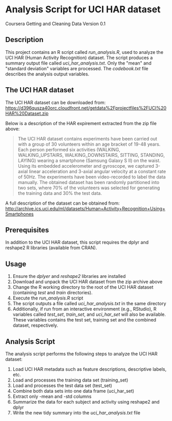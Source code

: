 
Analysis Script for UCI HAR dataset
===================================

Coursera Getting and Cleaning Data
Version 0.1

Description
-----------

This project contains an R script called *run_analysis.R*, used to analyze the UCI HAR (Human Activity Recognition) dataset.  The script produces a summary output file called *uci_har_analysis.txt*.  Only the "mean" and "standard deviation" variables are processed. The *codebook.txt* file describes the analysis output variables.

The UCI HAR dataset
-------------------

The UCI HAR dataset can be downloaded from:
https://d396qusza40orc.cloudfront.net/getdata%2Fprojectfiles%2FUCI%20HAR%20Dataset.zip

Below is a description of the HAR expirement extracted from the zip file above:

> The UCI HAR dataset contains experiments have been carried out with a group of 30 
> volunteers within an age bracket of 19-48 years. Each person performed six activities 
> (WALKING, WALKING_UPSTAIRS, WALKING_DOWNSTAIRS, SITTING, STANDING, LAYING) wearing a 
> smartphone (Samsung Galaxy S II) on the waist. Using its embedded accelerometer and 
> gyroscope, we captured 3-axial linear acceleration and 3-axial angular velocity at a 
> constant rate of 50Hz. The experiments have been video-recorded to label the data 
> manually. The obtained dataset has been randomly partitioned into two sets, where 
> 70% of the volunteers was selected for generating the training data and 30% the test 
> data. 

A full description of the dataset can be obtained from:
http://archive.ics.uci.edu/ml/datasets/Human+Activity+Recognition+Using+Smartphones 

Prerequisites
-------------

In addition to the UCI HAR dataset, this script requires the dplyr and reshape2 R libraries (available from CRAN).

Usage
-----

1. Ensure the *dplyer* and *reshape2* libraries are installed
2. Download and unpack the UCI HAR dataset from the zip archive above
3. Change the R working directory to the root of the UCI HAR dataset (containing *test* and *train* directories).
4. Execute the *run_analysis.R* script
5. The script outputs a file called *uci_har_analysis.txt* in the same directory
6. Additionally, if run from an interactive environment (e.g., RStudio), R variables called *test_set*, *train_set*, and *uci_har_set* will also be available.  These variables contains the test set, training set and the combined dataset, respectively.

Analysis Script
---------------

The analysis script performs the following steps to analyze the UCI HAR dataset:

1. Load UCI HAR metadata such as feature descriptions, descriptive labels, etc.
2. Load and processes the training data set (training_set)
3. Load and processes the test data set (test_set)
4. Combine both data sets into one data frame (uci_har_set)
5. Extract only -mean and -std columns
6. Summarize the data for each subject and activity using reshape2 and dplyr
7. Write the new tidy summary into the *uci_har_analysis.txt* file


